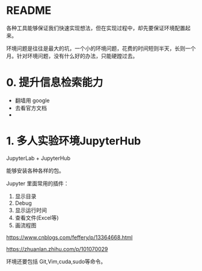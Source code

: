 # README

各种工具能够保证我们快速实现想法，但在实现过程中，却先要保证环境配置起来。

环境问题是往往是最大的坑，一个小的环境问题，花费的时间短则半天，长则一个月。针对环境问题，没有什么好的办法，只能硬蹚过去。



# 0. 提升信息检索能力

-   翻墙用 google
-   去看官方文档
-   

# 1. 多人实验环境JupyterHub



JupyterLab + JupyterHub



能够安装各种各样的包。

Jupyter 里面常用的插件：

1.   显示目录
2.   Debug
3.   显示运行时间
4.   查看文件(Excel等)
5.   画流程图

https://www.cnblogs.com/feffery/p/13364668.html

https://zhuanlan.zhihu.com/p/101070029



环境还要包括 Git,Vim,cuda,sudo等命令。




